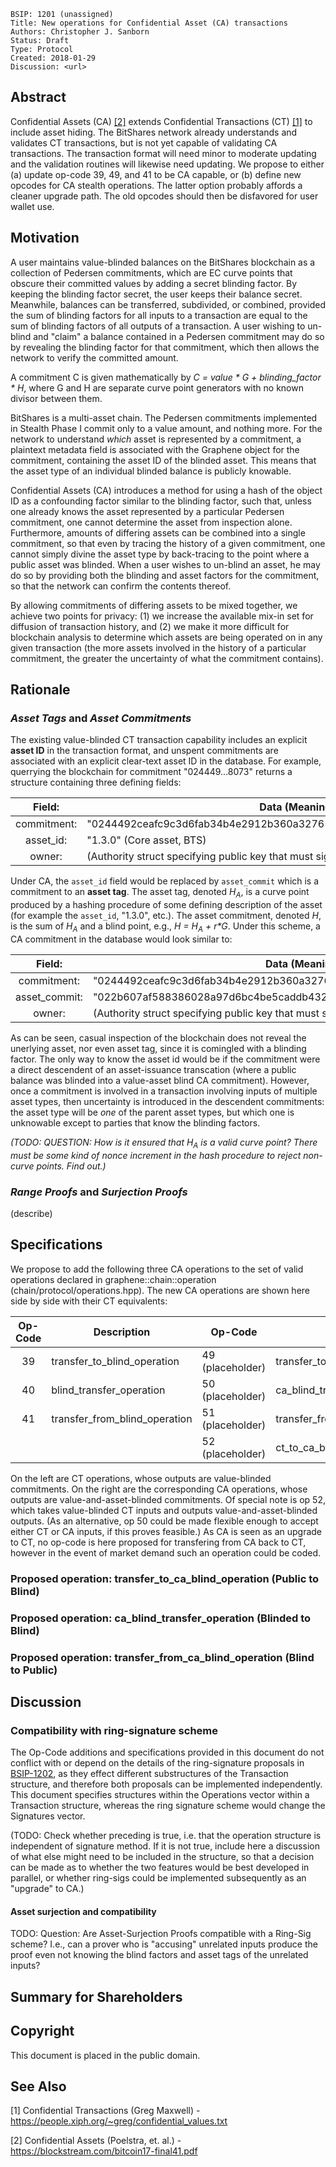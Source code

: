     BSIP: 1201 (unassigned)
    Title: New operations for Confidential Asset (CA) transactions
    Authors: Christopher J. Sanborn
    Status: Draft
    Type: Protocol
    Created: 2018-01-29
    Discussion: <url>


## Abstract

Confidential Assets (CA) [[2]](#see-also) extends Confidential Transactions (CT) [[1]](#see-also) to include asset hiding.  The BitShares network already understands and validates CT transactions, but is not yet capable of validating CA transactions.  The transaction format will need minor to moderate updating and the validation routines will likewise need updating. We propose to either (a) update op-code 39, 49, and 41 to be CA capable, or (b) define new opcodes for CA stealth operations.  The latter option probably affords a cleaner upgrade path.  The old opcodes should then be disfavored for user wallet use.

## Motivation

A user maintains value-blinded balances on the BitShares blockchain as a collection of Pedersen commitments, which are EC curve points that obscure their committed values by adding a secret blinding factor.  By keeping the blinding factor secret, the user keeps their balance secret.  Meanwhile, balances can be transferred, subdivided, or combined, provided the sum of blinding factors for all inputs to a transaction are equal to the sum of blinding factors of all outputs of a transaction.  A user wishing to un-blind and "claim" a balance contained in a Pedersen commitment may do so by revealing the blinding factor for that commitment, which then allows the network to verify the committed amount.

A commitment C is given mathematically by *C = value * G + blinding_factor * H*, where G and H are separate curve point generators with no known divisor between them.

BitShares is a multi-asset chain.  The Pedersen commitments implemented in Stealth Phase I commit only to a value amount, and nothing more.  For the network to understand *which* asset is represented by a commitment, a plaintext metadata field is associated with the Graphene object for the commitment, containing the asset ID of the blinded asset.  This means that the asset type of an individual blinded balance is publicly knowable.

Confidential Assets (CA) introduces a method for using a hash of the object ID as a confounding factor similar to the blinding factor, such that, unless one already knows the asset represented by a particular Pedersen commitment, one cannot determine the asset from inspection alone.  Furthermore, amounts of differing assets can be combined into a single commitment, so that even by tracing the history of a given commitment, one cannot simply divine the asset type by back-tracing to the point where a public asset was blinded.  When a user wishes to un-blind an asset, he may do so by providing both the blinding and asset factors for the commitment, so that the network can confirm the contents thereof.

By allowing commitments of differing assets to be mixed together, we achieve two points for privacy: (1) we increase the available mix-in set for diffusion of transaction history, and (2) we make it more difficult for blockchain analysis to determine which assets are being operated on in any given transaction (the more assets involved in the history of a particular commitment, the greater the uncertainty of what the commitment contains).

## Rationale

### _Asset Tags_ and _Asset Commitments_

The existing value-blinded CT transaction capability includes an explicit **asset ID** in the transaction format, and unspent commitments are associated with an explicit clear-text asset ID in the database.  For example, querrying the blockchain for commitment "024449...8073" returns a structure containing three defining fields:

Field:      | Data (Meaning)
:----------:|----------
commitment: | "0244492ceafc9c3d6fab34b4e2912b360a3276560651451580325f754705758073" |
asset_id:   | "1.3.0"  (Core asset, BTS)
owner:      | (Authority struct specifying public key that must sign)

Under CA, the `asset_id` field would be replaced by `asset_commit` which is a commitment to an **asset tag**.  The asset tag, denoted *H<sub>A</sub>*, is a curve point produced by a hashing procedure of some defining description of the asset (for example the `asset_id`, "1.3.0", etc.).  The asset commitment, denoted *H*, is the sum of *H<sub>A</sub>* and a blind point, e.g., _H = H<sub>A</sub> + r*G_.  Under this scheme, a CA commitment in the database would look similar to:

Field:        | Data (Meaning)
:------------:|----------
commitment:   | "0244492ceafc9c3d6fab34b4e2912b360a3276560651451580325f754705758073"
asset_commit: | "022b607af588386028a97d6bc4be5caddb432340329bc808ba587c0b92ffb1087c"
owner:        | (Authority struct specifying public key that must sign)

As can be seen, casual inspection of the blockchain does not reveal the unerlying asset, nor even asset tag, since it is comingled with a blinding factor.  The only way to know the asset id would be if the commitment were a direct descendent of an asset-issuance transcation (where a public balance was blinded into a value-asset blind CA commitment).  However, once a commitment is involved in a transaction involving inputs of multiple asset types, then uncertainty is introduced in the descendent commitments: the asset type will be _one_ of the parent asset types, but which one is unknowable except to parties that know the blinding factors.

_(TODO: QUESTION: How is it ensured that H<sub>A</sub> is a valid curve point? There must be some kind of nonce increment in the hash procedure to reject non-curve points.  Find out.)_

### _Range Proofs_ and _Surjection Proofs_

(describe)

## Specifications

We propose to add the following three CA operations to the set of valid operations declared in graphene::chain::operation (chain/protocol/operations.hpp). The new CA operations are shown here side by side with their CT equivalents:

Op-Code | Description                   | Op-Code          | Description
:------:|-------------------------------|------------------|----------------------------------
39      | transfer_to_blind_operation   | 49 (placeholder) | transfer_to_ca_blind_operation
40      | blind_transfer_operation      | 50 (placeholder) | ca_blind_transfer_operation
41      | transfer_from_blind_operation | 51 (placeholder) | transfer_from_ca_blind_operation
|       |                               | 52 (placeholder) | ct_to_ca_blind_transfer_operation

On the left are CT operations, whose outputs are value-blinded commitments. On the right are the corresponding CA operations, whose outputs are value-and-asset-blinded commitments. Of special note is op 52, which takes value-blinded CT inputs and outputs value-and-asset-blinded outputs. (As an alternative, op 50 could be made flexible enough to accept either CT or CA inputs, if this proves feasible.)  As CA is seen as an upgrade to CT, no op-code is here proposed for transfering from CA back to CT, however in the event of market demand such an operation could be coded.

### Proposed operation: transfer_to_ca_blind_operation (Public to Blind)

### Proposed operation: ca_blind_transfer_operation (Blinded to Blind)

### Proposed operation: transfer_from_ca_blind_operation (Blind to Public)

## Discussion

### Compatibility with ring-signature scheme

The Op-Code additions and specifications provided in this document do not conflict with or depend on the details of the ring-signature proposals in [BSIP-1202](bsip-1202.md), as they effect different substructures of the Transaction structure, and therefore both proposals can be implemented independently. This document specifies structures within the Operations vector within a Transaction structure, whereas the ring signature scheme would change the Signatures vector.

(TODO: Check whether preceding is true, i.e. that the operation structure is independent of signature method.  If it is not true, include here a discussion of what else might need to be included in the structure, so that a decision can be made as to whether the two features would be best developed in parallel, or whether ring-sigs could be implemented subsequently as an "upgrade" to CA.)

#### Asset surjection and compatibility

TODO: Question: Are Asset-Surjection Proofs compatible with a Ring-Sig scheme?  I.e., can a prover who is "accusing" unrelated inputs produce the proof even not knowing the blind factors and asset tags of the unrelated inputs?

## Summary for Shareholders
## Copyright

This document is placed in the public domain.

## See Also

[1] Confidential Transactions (Greg Maxwell) - https://people.xiph.org/~greg/confidential_values.txt

[2] Confidential Assets (Poelstra, et. al.) - https://blockstream.com/bitcoin17-final41.pdf 
